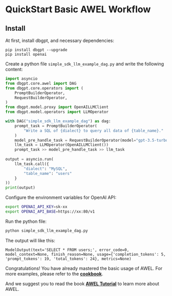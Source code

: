 # QuickStart Basic AWEL Workflow

## Install 

At first, install dbgpt, and necessary dependencies:

```shell
pip install dbgpt --upgrade
pip install openai
```

Create a python file `simple_sdk_llm_example_dag.py` and write the following content:

```python
import asyncio
from dbgpt.core.awel import DAG
from dbgpt.core.operators import (
    PromptBuilderOperator,
    RequestBuilderOperator,
)
from dbgpt.model.proxy import OpenAILLMClient
from dbgpt.model.operators import LLMOperator

with DAG("simple_sdk_llm_example_dag") as dag:
    prompt_task = PromptBuilderOperator(
        "Write a SQL of {dialect} to query all data of {table_name}."
    )
    model_pre_handle_task = RequestBuilderOperator(model="gpt-3.5-turbo")
    llm_task = LLMOperator(OpenAILLMClient())
    prompt_task >> model_pre_handle_task >> llm_task
    
output = asyncio.run(
    llm_task.call({
        "dialect": "MySQL", 
        "table_name": "users"
    }
))
print(output)
```

Configure the environment variables for OpenAI API:

```bash
export OPENAI_API_KEY=sk-xx
export OPENAI_API_BASE=https://xx:80/v1
```

Run the python file:

```bash
python simple_sdk_llm_example_dag.py
```

The output will like this:
```plaintext
ModelOutput(text='SELECT * FROM users;', error_code=0, model_context=None, finish_reason=None, usage={'completion_tokens': 5, 'prompt_tokens': 19, 'total_tokens': 24}, metrics=None)
```

Congratulations! You have already mastered the basic usage of AWEL. For more examples, 
please refer to the **[cookbook](/docs/awel/cookbook/)**.

And we suggest you to read the book **[AWEL Tutorial](/docs/awel/tutorial/)** to learn more about AWEL.
